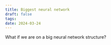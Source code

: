 ```yaml
---
title: Biggest neural network
draft: false
tags: 
date: 2024-03-24
---
```

 
What if we are on a big neural network structure?